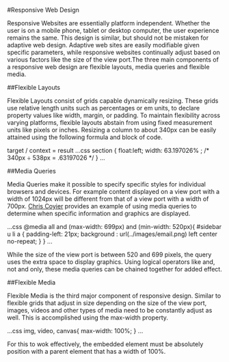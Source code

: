 #Responsive Web Design

Responsive Websites are essentially platform independent. Whether the user is on a mobile phone, tablet or desktop computer, the user experience remains the same. This design is similar, but should not be mistaken for adaptive web design. Adaptive web sites are easily modifiable given specific parameters, while responsive websites continually adjust based on various factors like the size of the view port.The three main components of a responsive web design are flexible layouts, media queries and flexible media. 

##Flexible Layouts

Flexible Layouts consist of grids capable dynamically resizing. These grids use relative length units such as percentages or em units, to declare property values like width, margin, or padding. To maintain flexibility across varying platforms, flexible layouts abstain from using fixed measurement units like pixels or inches. Resizing a column to about 340px can be easily attained using the following formula and block of code.

target / context = result
...css
section {
float:left;
width: 63.197026% ; /* 340px ÷ 538px = .63197026 */
}
...

##Media Queries

Media Queries make it possible to specify specific styles for individual browsers and devices. For example content displayed on a view port with a width of 1024px will be different from that of a view port with a width of 700px. [Chris Coyier](https://css-tricks.com/css-media-queries/) provides an example of using media queries to determine when specific information and graphics are displayed.

...css
@media all and (max-width: 699px) and (min-width: 520px){
	#sidebar u li a {
		padding-left: 21px;
		background : url(../images/email.png) left center no-repeat;
	}
}
...

While the size of the view port is between 520 and 699 pixels, the query uses the extra space to display graphics. Using logical operators like and, not and only, these media queries can be chained together for added effect.

##Flexible Media

Flexible Media is the third major component of responsive design. Similar to flexible grids that adjust in size depending on the size of the view port, images, videos and other types of media need to be constantly adjust as well. This is accomplished using the max-width property.

...css
img, video, canvas{
	max-width: 100%;
}
...

For this to wok effectively, the embedded element must be absolutely position with a parent element that has a width of 100%. 

